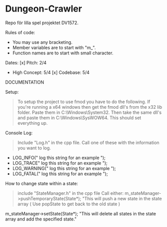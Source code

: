 # Dungeon-Crawler
Repo för lilla spel projektet DV1572.

Rules of code: 
- You may use any bracketing. 
- Member variables are to start with "m_".
- Function names are to start with small character. 

Dates: 
[x] Pitch: 2/4
- High Concept: 5/4
[x] Codebase: 5/4

DOCUMENTATION

Setup: 
> To setup the project to use fmod you have to do the following. If 
you're running a x64 windows then get the fmod dll's from the x32 lib 
folder. Paste them in C:\Windows\System32. Then take the same dll's and 
paste them in C:\Windows\SysWOW64. 
This should set everything up.

Console Log:
>Include "Log.h" in the cpp file. Call one of these with the information you want to log.
- LOG_INFO(" log this string for an example ");
- LOG_TRACE" log this string for an example ");
- LOG_WARNING(" log this string for an example ");
- LOG_FATAL(" log this string for an example ");

How to change state within a state:
>include "StateManager.h" in the cpp file
Call either: 
m_stateManager->pushTemporaryState(State*);
"This will push a new state in the state array ( Use popState to get back to the old state )

 m_stateManager->setState(State*);
 "This will delete all states in the state array and add the specified state."
